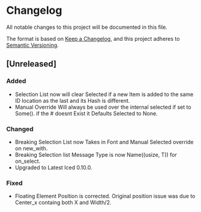 # Changelog
All notable changes to this project will be documented in this file.

The format is based on [Keep a Changelog](https://keepachangelog.com/en/1.0.0/),
and this project adheres to [Semantic Versioning](https://semver.org/spec/v2.0.0.html).

## [Unreleased]

### Added
- Selection List now will clear Selected if a new Item is added to the same ID location as the last and its Hash is different.
- Manual Override Will always be used over the internal selected if set to Some(). if the # doesnt Exist it Defaults Selected to None.

### Changed
- Breaking Selection List now Takes in Font and Manual Selected override on new_with.
- Breaking Selection list Message Type is now Name((usize, T)) for on_select.
- Upgraded to Latest Iced 0.10.0.

### Fixed
- Floating Element Position is corrected. Original position issue was due to Center_x containg both X and Width/2.
